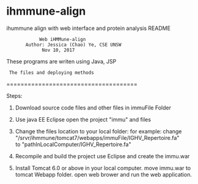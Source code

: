 # ihmmune-align
ihummune align with web interface and protein analysis
                      README

                Web iHMMune-align 
           Author: Jessica (Chao) Ye, CSE UNSW
                 Nov 10, 2017
                             
These programs are writen using Java, JSP


     The files and deploying methods
=====================================

Steps:

1. Download source code files and other files in immuFile Folder

2. Use java EE Eclipse open the project "immu" and files

3. Change the files location to your local folder:
for example:
 change
"/srvr/ihmmune/tomcat7/webapps/immuFile/IGHV_Repertoire.fa"   
 to 
"pathInLocalComputer/IGHV_Repertoire.fa"

4. Recompile and build the project use Eclipse and create the immu.war

5. Install Tomcat 6.0 or above in your local computer.
move immu.war to tomcat Webapp folder.
open web brower and run the web application.
    
